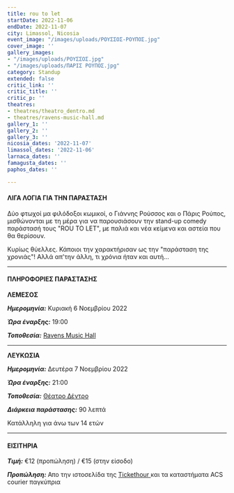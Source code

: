 ```yaml
---
title: rou to let
startDate: 2022-11-06
endDate: 2022-11-07
city: Limassol, Nicosia
event_image: "/images/uploads/ΡΟΥΣΣΟΣ-ΡΟΥΠΟΣ.jpg"
cover_image: ''
gallery_images:
- "/images/uploads/ΡΟΥΣΣΟΣ.jpg"
- "/images/uploads/ΠΑΡΙΣ ΡΟΥΠΟΣ.jpg"
category: Standup
extended: false
critic_link: ''
critic_title: ''
critic_p: ''
theatres:
- theatres/theatro_dentro.md
- theatres/ravens-music-hall.md
gallery_1: ''
gallery_2: ''
gallery_3: ''
nicosia_dates: '2022-11-07'
limassol_dates: '2022-11-06'
larnaca_dates: ''
famagusta_dates: ''
paphos_dates: ''

---
```

#### ΛΙΓΑ ΛΟΓΙΑ ΓΙΑ ΤΗΝ ΠΑΡΑΣΤΑΣΗ

Δύο φτωχοί μα φιλόδοξοι κωμικοί, ο Γιάννης Ρούσσος και ο Πάρις Ρούπος, μισθώνονται με τη μέρα για να παρουσιάσουν την stand-up comedy παράστασή τους "ROU TO LET", με παλιά και νέα κείμενα και αστεία που θα θερίσουν.

Κυρίως θύελλες. Κάποιοι την χαρακτήρισαν ως την "παράσταση της χρονιάς"! Αλλά απ'την άλλη, τι χρόνια ήταν και αυτή...

***

#### ΠΛΗΡΟΦΟΡΙΕΣ ΠΑΡΑΣΤΑΣΗΣ

**ΛΕΜΕΣΟΣ**

**_Ημερομηνία:_** Κυριακή 6 Νοεμβρίου 2022

**_Ώρα έναρξης:_** 19:00

**_Τοποθεσία:_** [Ravens Music Hall](?#map)

***

**ΛΕΥΚΩΣΙΑ**

**_Ημερομηνία:_** Δευτέρα 7 Νοεμβρίου 2022

**_Ώρα έναρξης:_** 21:00

**_Τοποθεσία:_** [Θέατρο Δέντρο](?#map)

**_Διάρκεια παράστασης:_** 90 λεπτά

Κατάλληλη για άνω των 14 ετών

***

#### ΕΙΣΙΤΗΡΙΑ

**_Τιμή:_** €12 (προπώληση) / €15 (στην είσοδο)

**_Προπώληση:_** Απο την ιστοσελίδα της [Tickethour ](https://shop.tickethour.com/ticketmaster_se_4018.html)και τα καταστήματα ACS courier παγκύπρια